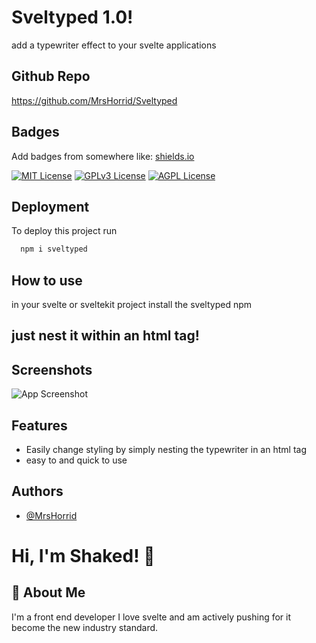 # Sveltyped 1.0!

add a typewriter effect to your svelte applications


## Github Repo
https://github.com/MrsHorrid/Sveltyped


## Badges

Add badges from somewhere like: [shields.io](https://shields.io/)

[![MIT License](https://img.shields.io/badge/License-MIT-green.svg)](https://choosealicense.com/licenses/mit/)
[![GPLv3 License](https://img.shields.io/badge/License-GPL%20v3-yellow.svg)](https://opensource.org/licenses/)
[![AGPL License](https://img.shields.io/badge/license-AGPL-blue.svg)](http://www.gnu.org/licenses/agpl-3.0)


## Deployment

To deploy this project run

```bash
  npm i sveltyped
```


## How to use
in your svelte or sveltekit project install the sveltyped npm 

## just nest it within an html tag!


## Screenshots

![App Screenshot](https://cdn.discordapp.com/attachments/560606477241417729/1086935371411103825/image.png)


## Features

- Easily change styling by simply nesting the typewriter in an html tag
- easy to and quick to use

## Authors

- [@MrsHorrid](https://www.github.com/mrshorrid)


# Hi, I'm Shaked! 👋


## 🚀 About Me
I'm a front end developer
I love svelte and am actively pushing for it become the new industry standard.

